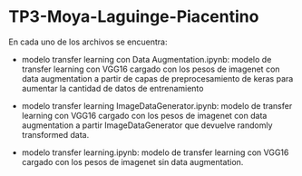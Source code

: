 # TP3-Moya-Laguinge-Piacentino

En cada uno de los archivos se encuentra:

- modelo transfer learning con Data Augmentation.ipynb: modelo de transfer learning con VGG16 cargado con los pesos de imagenet con data augmentation a partir de capas de preprocesamiento de keras para aumentar la cantidad de datos de entrenamiento

- modelo transfer learning ImageDataGenerator.ipynb: modelo de transfer learning con VGG16 cargado con los pesos de imagenet con data augmentation a partir ImageDataGenerator que devuelve randomly transformed data.

- modelo transfer learning.ipynb: modelo de transfer learning con VGG16 cargado con los pesos de imagenet sin data augmentation.
